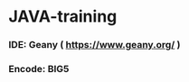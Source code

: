 # JAVA-training

<h3>IDE: Geany ( <a href="https://www.geany.org/">https://www.geany.org/</a> )</h3>
<h3>Encode: BIG5</h3>
